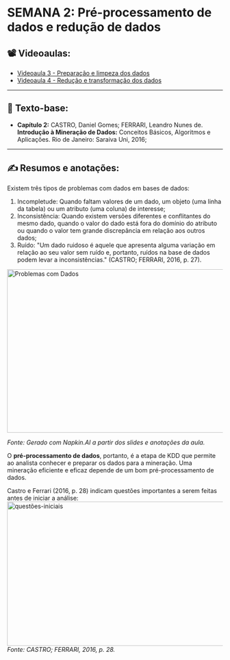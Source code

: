 # SEMANA 2: Pré-processamento de dados e redução de dados

## 📽️ Videoaulas:
* [Videoaula 3 - Preparação e limpeza dos dados](https://www.youtube.com/watch?v=10kmcTfoxiM)
* [Videoaula 4 - Redução e transformação dos dados](https://www.youtube.com/watch?v=BpsR21apXuM)

---

## 📖 Texto-base:
* **Capítulo 2:** CASTRO, Daniel Gomes; FERRARI, Leandro Nunes de. **Introdução à Mineração de Dados:** Conceitos Básicos, Algoritmos e Aplicações. Rio de Janeiro: Saraiva Uni, 2016;

---

## ✍️ Resumos e anotações:
Existem três tipos de problemas com dados em bases de dados:
1. Incompletude: Quando faltam valores de um dado, um objeto (uma linha da tabela) ou um atributo (uma coluna) de interesse;
2. Inconsistência: Quando existem versões diferentes e conflitantes do mesmo dado, quando o valor do dado está fora do domínio do atributo
  ou quando o valor tem grande discrepância em relação aos outros dados;
3. Ruído: "Um dado ruidoso é aquele que apresenta alguma variação em relação ao seu valor sem ruído e, portanto, ruídos na base de dados
  podem levar a inconsistências." (CASTRO; FERRARI, 2016, p. 27).

<img width="1034" height="382" alt="Problemas com Dados" src="https://github.com/user-attachments/assets/5b8b63e4-0665-4e47-a9fe-851aaaccd877" />  

*Fonte: Gerado com Napkin.AI a partir dos slides e anotações da aula.*  

O **pré-processamento de dados**, portanto, é a etapa de KDD que permite ao analista conhecer e preparar os dados para a mineração. Uma mineração eficiente
e eficaz depende de um bom pré-processamento de dados.  

Castro e Ferrari (2016, p. 28) indicam questões importantes a serem feitas antes de iniciar a análise:  
<img width="1287" height="337" alt="questões-iniciais" src="https://github.com/user-attachments/assets/ead18722-ded2-427a-8da4-b6875d846e66" />  
*Fonte: CASTRO; FERRARI, 2016, p. 28.*

